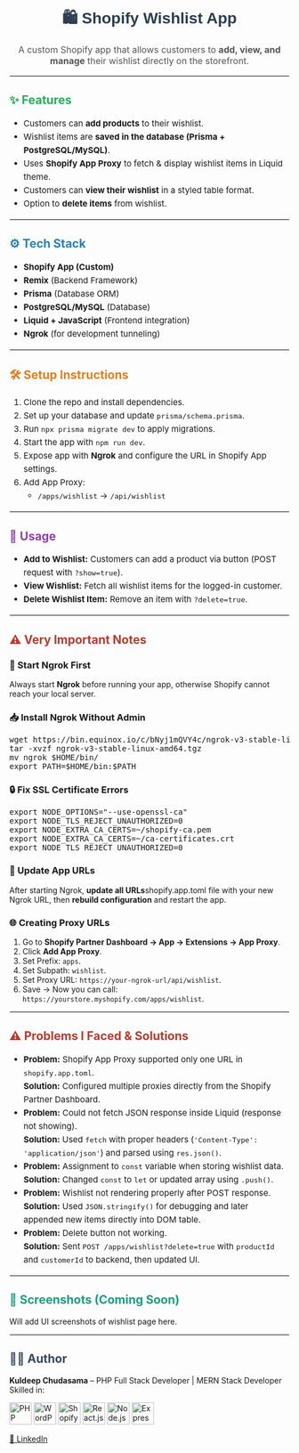 <h1 align="center" style="color:#2c3e50; font-family:Arial, sans-serif;">
  🛍️ Shopify Wishlist App
</h1>

<p align="center" style="font-size:16px; color:#555;">
  A custom Shopify app that allows customers to <b>add, view, and manage</b> their wishlist directly on the storefront.
</p>

<hr style="border:1px solid #eee;">

<h2 style="color:#27ae60;">✨ Features</h2>
<ul style="font-size:15px; line-height:1.6;">
  <li>Customers can <b>add products</b> to their wishlist.</li>
  <li>Wishlist items are <b>saved in the database (Prisma + PostgreSQL/MySQL)</b>.</li>
  <li>Uses <b>Shopify App Proxy</b> to fetch & display wishlist items in Liquid theme.</li>
  <li>Customers can <b>view their wishlist</b> in a styled table format.</li>
  <li>Option to <b>delete items</b> from wishlist.</li>
</ul>

<hr style="border:1px solid #eee;">

<h2 style="color:#2980b9;">⚙️ Tech Stack</h2>
<ul style="font-size:15px; line-height:1.6;">
  <li><b>Shopify App (Custom)</b></li>
  <li><b>Remix</b> (Backend Framework)</li>
  <li><b>Prisma</b> (Database ORM)</li>
  <li><b>PostgreSQL/MySQL</b> (Database)</li>
  <li><b>Liquid + JavaScript</b> (Frontend integration)</li>
  <li><b>Ngrok</b> (for development tunneling)</li>
</ul>

<hr style="border:1px solid #eee;">

<h2 style="color:#e67e22;">🛠️ Setup Instructions</h2>
<ol style="font-size:15px; line-height:1.6;">
  <li>Clone the repo and install dependencies.</li>
  <li>Set up your database and update <code>prisma/schema.prisma</code>.</li>
  <li>Run <code>npx prisma migrate dev</code> to apply migrations.</li>
  <li>Start the app with <code>npm run dev</code>.</li>
  <li>Expose app with <b>Ngrok</b> and configure the URL in Shopify App settings.</li>
  <li>Add App Proxy:
    <ul>
      <li><code>/apps/wishlist</code> → <code>/api/wishlist</code></li>
    </ul>
  </li>
</ol>

<hr style="border:1px solid #eee;">

<h2 style="color:#8e44ad;">🚀 Usage</h2>
<ul style="font-size:15px; line-height:1.6;">
  <li><b>Add to Wishlist:</b> Customers can add a product via button (POST request with <code>?show=true</code>).</li>
  <li><b>View Wishlist:</b> Fetch all wishlist items for the logged-in customer.</li>
  <li><b>Delete Wishlist Item:</b> Remove an item with <code>?delete=true</code>.</li>
</ul>

<hr style="border:1px solid #eee;">

<h2 style="color:#c0392b;">⚠️ Very Important Notes</h2>

<h3>🚀 Start Ngrok First</h3>
<p>Always start <b>Ngrok</b> before running your app, otherwise Shopify cannot reach your local server.</p>

<h3>📥 Install Ngrok Without Admin</h3>
<pre>
wget https://bin.equinox.io/c/bNyj1mQVY4c/ngrok-v3-stable-linux-amd64.tgz
tar -xvzf ngrok-v3-stable-linux-amd64.tgz
mv ngrok $HOME/bin/
export PATH=$HOME/bin:$PATH
</pre>

<h3>🔒 Fix SSL Certificate Errors</h3>
<pre>
export NODE_OPTIONS="--use-openssl-ca"
export NODE_TLS_REJECT_UNAUTHORIZED=0
export NODE_EXTRA_CA_CERTS=~/shopify-ca.pem
export NODE_EXTRA_CA_CERTS=~/ca-certificates.crt
export NODE_TLS_REJECT_UNAUTHORIZED=0
</pre>

<h3>🔄 Update App URLs</h3>
<p>After starting Ngrok, <b>update all URLs</b in your <code>shopify.app.toml</code> file with your new Ngrok URL, then <b>rebuild configuration</b> and restart the app.</p>

<h3>🌐 Creating Proxy URLs</h3>
<ol>
  <li>Go to <b>Shopify Partner Dashboard → App → Extensions → App Proxy</b>.</li>
  <li>Click <b>Add App Proxy</b>.</li>
  <li>Set Prefix: <code>apps</code>.</li>
  <li>Set Subpath: <code>wishlist</code>.</li>
  <li>Set Proxy URL: <code>https://your-ngrok-url/api/wishlist</code>.</li>
  <li>Save → Now you can call: <code>https://yourstore.myshopify.com/apps/wishlist</code>.</li>
</ol>

<hr style="border:1px solid #eee;">

<h2 style="color:#c0392b;">⚠️ Problems I Faced & Solutions</h2>
<ul style="font-size:15px; line-height:1.6;">
  <li>
    <b>Problem:</b> Shopify App Proxy supported only one URL in <code>shopify.app.toml</code>.  
    <br><b>Solution:</b> Configured multiple proxies directly from the Shopify Partner Dashboard.
  </li>
  <li>
    <b>Problem:</b> Could not fetch JSON response inside Liquid (response not showing).  
    <br><b>Solution:</b> Used <code>fetch</code> with proper headers (<code>'Content-Type': 'application/json'</code>) and parsed using <code>res.json()</code>.
  </li>
  <li>
    <b>Problem:</b> Assignment to <code>const</code> variable when storing wishlist data.  
    <br><b>Solution:</b> Changed <code>const</code> to <code>let</code> or updated array using <code>.push()</code>.
  </li>
  <li>
    <b>Problem:</b> Wishlist not rendering properly after POST response.  
    <br><b>Solution:</b> Used <code>JSON.stringify()</code> for debugging and later appended new items directly into DOM table.
  </li>
  <li>
    <b>Problem:</b> Delete button not working.  
    <br><b>Solution:</b> Sent <code>POST /apps/wishlist?delete=true</code> with <code>productId</code> and <code>customerId</code> to backend, then updated UI.
  </li>
</ul>

<hr style="border:1px solid #eee;">

<h2 style="color:#16a085;">📸 Screenshots (Coming Soon)</h2>
<p>Will add UI screenshots of wishlist page here.</p>

<hr style="border:1px solid #eee;">

<h2 style="color:#34495e;">👨‍💻 Author</h2>
<p>
  <b>Kuldeep Chudasama</b> – PHP Full Stack Developer | MERN Stack Developer <br>
  Skilled in:
</p>

<p>
  <img src="https://cdn.jsdelivr.net/gh/devicons/devicon/icons/php/php-original.svg" alt="PHP" width="40" height="40"/> 
  <img src="https://cdn.jsdelivr.net/gh/devicons/devicon/icons/wordpress/wordpress-plain.svg" alt="WordPress" width="40" height="40"/> 
  <img src="https://cdn.worldvectorlogo.com/logos/shopify.svg" alt="Shopify" width="40" height="40"/> 
  <img src="https://cdn.jsdelivr.net/gh/devicons/devicon/icons/react/react-original.svg" alt="React.js" width="40" height="40"/> 
  <img src="https://cdn.jsdelivr.net/gh/devicons/devicon/icons/nodejs/nodejs-original.svg" alt="Node.js" width="40" height="40"/> 
  <img src="https://cdn.jsdelivr.net/gh/devicons/devicon/icons/express/express-original.svg" alt="Express.js" width="40" height="40"/>
</p>

<a href="https://linkedin.com/in/kuldeep-chudasama-1759b1256">🔗 LinkedIn</a></p>
